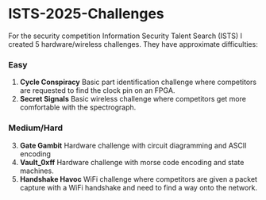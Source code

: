 # ISTS-2025-Challenges
For the security competition Information Security Talent Search (ISTS) I created 5 hardware/wireless challenges. They have approximate difficulties:
### Easy
1. **Cycle Conspiracy**
    Basic part identification challenge where competitors are requested to find the clock pin on an FPGA.
2. **Secret Signals**
    Basic wireless challenge where competitors get more comfortable with the spectrograph.
### Medium/Hard
3. **Gate Gambit**
    Hardware challenge with circuit diagramming and ASCII encoding
4. **Vault_0xff**
    Hardware challenge with morse code encoding and state machines.
5. **Handshake Havoc**
    WiFi challenge where competitors are given a packet capture with a WiFi handshake and need to find a way onto the network.